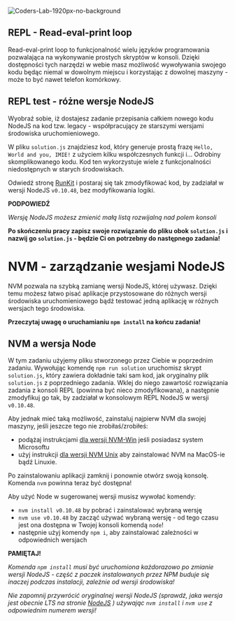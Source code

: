 ![Coders-Lab-1920px-no-background](https://user-images.githubusercontent.com/30623667/104709394-2cabee80-571f-11eb-9518-ea6a794e558e.png)


## REPL - Read-eval-print loop

Read-eval-print loop to funkcjonalność wielu języków programowania pozwalająca na wykonywanie prostych skryptów w konsoli.
Dzięki dostępności tych narzędzi w webie masz możliwość wywoływania swojego kodu będąc niemal w dowolnym miejscu i korzystając
z dowolnej maszyny - może to być nawet telefon komórkowy.

## REPL test - różne wersje NodeJS

Wyobraź sobie, iż dostajesz zadanie przepisania całkiem nowego kodu NodeJS na kod tzw. legacy - współpracujący ze starszymi
wersjami środowiska uruchomieniowego.

W pliku `solution.js` znajdziesz kod, który generuje prostą frazę `Hello, World and you, IMIE!` z użyciem kilku współczesnych funkcji
i... Odrobiny skomplikowanego kodu. Kod ten wykorzystuje wiele z funkcjonalności niedostępnych w starych środowiskach.

Odwiedź stronę [RunKit](https://runkit.com) i postaraj się tak zmodyfikować kod, by zadziałał w wersji NodeJS `v0.10.48`, bez 
modyfikowania logiki.

**PODPOWIEDŹ**

*Wersję NodeJS możesz zmienić małą listą rozwijalną nad polem konsoli*

**Po skończeniu pracy zapisz swoje rozwiązanie do pliku obok `solution.js` i nazwij go `solution.js` - będzie Ci on potrzebny
do następnego zadania!**


# NVM - zarządzanie wesjami NodeJS

NVM pozwala na szybką zamianę wersji NodeJS, której używasz. Dzięki temu możesz łatwo pisać aplikacje przystosowane
do różnych wersji środowiska uruchomieniowego bądź testować jedną aplikację w różnych wersjach tego środowiska.

**Przeczytaj uwagę o uruchamianiu `npm install` na końcu zadania!**

## NVM a wersja Node

W tym zadaniu użyjemy pliku stworzonego przez Ciebie w poprzednim zadaniu. Wywołując komendę `npm run solution` uruchomisz
skrypt `solution.js`, który zawiera dokładnie taki sam kod, jak oryginalny plik `solution.js` z poprzedniego zadania.
Wklej do niego zawartość rozwiązania zadania z konsoli REPL (powinna być nieco zmodyfikowana), a następnie
zmodyfikuj go tak, by zadziałał w konsolowym REPL NodeJS w wersji `v0.10.48`.

Aby jednak mieć taką możliwość, zainstaluj najpierw NVM dla swojej maszyny, jeśli jeszcze tego nie zrobiłaś/zrobiłeś:

- podążaj instrukcjami [dla wersji NVM-Win](https://github.com/coreybutler/nvm-windows) jeśli posiadasz system Microsoftu
- użyj instrukcji [dla wersji NVM Unix](https://github.com/nvm-sh/nvm#installing-and-updating) aby zainstalować NVM na MacOS-ie
bądź Linuxie.

Po zainstalowaniu aplikacji zamknij i ponownie otwórz swoją konsolę. Komenda `nvm` powinna teraz być dostępna!

Aby użyć Node w sugerowanej wersji musisz wywołać komendy:
- `nvm install v0.10.48` by pobrać i zainstalować wybraną wersję
- `nvm use v0.10.48` by zacząć używać wybraną wersję - od tego czasu jest ona dostępna w Twojej konsoli komendą `node`!
- następnie użyj komendy `npm i`, aby zainstalować zależności w odpowiednich wersjach 

**PAMIĘTAJ!**

*Komenda `npm install` musi być uruchomiona każdorazowo po zmianie wersji NodeJS - część z paczek instalowanych przez NPM
buduje się inaczej podczas instalacji, zależnie od wersji środowiska!*

*Nie zapomnij przywrócić oryginalnej wersji NodeJS (sprawdź, jaka wersja jest obecnie LTS na stronie [NodeJS](https://nodejs.org)
) używając `nvm install` i `nvm use` z odpowiednim numerem wersji!*
